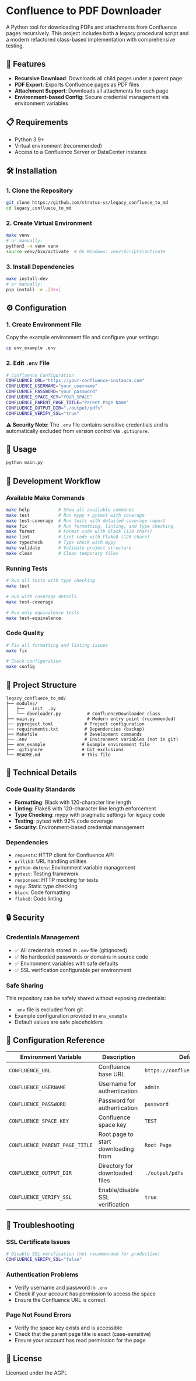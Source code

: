 # Confluence to PDF Downloader

A Python tool for downloading PDFs and attachments from Confluence pages recursively. This project includes both a legacy procedural script and a modern refactored class-based implementation with comprehensive testing.

## 🚀 Features

- **Recursive Download**: Downloads all child pages under a parent page
- **PDF Export**: Exports Confluence pages as PDF files
- **Attachment Support**: Downloads all attachments for each page
- **Environment-based Config**: Secure credential management via environment variables

## 📋 Requirements

- Python 3.9+
- Virtual environment (recommended)
- Access to a Confluence Server or DataCenter instance

## 🛠️ Installation

### 1. Clone the Repository
```bash
git clone https://github.com/stratus-ss/legacy_confluece_to_md
cd legacy_confluece_to_md
```

### 2. Create Virtual Environment
```bash
make venv
# or manually:
python3 -m venv venv
source venv/bin/activate  # On Windows: venv\Scripts\activate
```

### 3. Install Dependencies
```bash
make install-dev
# or manually:
pip install -e .[dev]
```

## ⚙️ Configuration

### 1. Create Environment File
Copy the example environment file and configure your settings:

```bash
cp env_example .env
```

### 2. Edit `.env` File
```bash
# Confluence Configuration
CONFLUENCE_URL="https://your-confluence-instance.com"
CONFLUENCE_USERNAME="your_username"
CONFLUENCE_PASSWORD="your_password"
CONFLUENCE_SPACE_KEY="YOUR_SPACE"
CONFLUENCE_PARENT_PAGE_TITLE="Parent Page Name"
CONFLUENCE_OUTPUT_DIR="./output/pdfs"
CONFLUENCE_VERIFY_SSL="true"
```

⚠️ **Security Note**: The `.env` file contains sensitive credentials and is automatically excluded from version control via `.gitignore`.

## 🚦 Usage
```bash
python main.py
```

## 🧪 Development Workflow

### Available Make Commands
```bash
make help           # Show all available commands
make test           # Run mypy + pytest with coverage
make test-coverage  # Run tests with detailed coverage report  
make fix            # Run formatting, linting, and type checking
make format         # Format code with Black (120 chars)
make lint           # Lint code with Flake8 (120 chars)
make typecheck      # Type check with mypy
make validate       # Validate project structure
make clean          # Clean temporary files
```

### Running Tests
```bash
# Run all tests with type checking
make test

# Run with coverage details  
make test-coverage

# Run only equivalence tests
make test-equivalence
```

### Code Quality
```bash
# Fix all formatting and linting issues
make fix

# Check configuration
make config
```

## 📁 Project Structure

```
legacy_confluece_to_md/
├── modules/
│   ├── __init__.py
│   └── downloader.py          # ConfluenceDownloader class
├── main.py                    # Modern entry point (recommended)
├── pyproject.toml            # Project configuration
├── requirements.txt          # Dependencies (backup)
├── Makefile                  # Development commands
├── .env                      # Environment variables (not in git)
├── env_example              # Example environment file
├── .gitignore               # Git exclusions
└── README.md                # This file
```

## 🔧 Technical Details

### Code Quality Standards
- **Formatting**: Black with 120-character line length
- **Linting**: Flake8 with 120-character line length enforcement
- **Type Checking**: mypy with pragmatic settings for legacy code
- **Testing**: pytest with 92% code coverage
- **Security**: Environment-based credential management

### Dependencies
- `requests`: HTTP client for Confluence API
- `urllib3`: URL handling utilities  
- `python-dotenv`: Environment variable management
- `pytest`: Testing framework
- `responses`: HTTP mocking for tests
- `mypy`: Static type checking
- `black`: Code formatting
- `flake8`: Code linting

## 🔒 Security

### Credentials Management
- ✅ All credentials stored in `.env` file (gitignored)
- ✅ No hardcoded passwords or domains in source code
- ✅ Environment variables with safe defaults
- ✅ SSL verification configurable per environment

### Safe Sharing
This repository can be safely shared without exposing credentials:
- `.env` file is excluded from git
- Example configuration provided in `env_example`  
- Default values are safe placeholders

## 📝 Configuration Reference

| Environment Variable | Description | Default | Required |
|---------------------|-------------|---------|----------|
| `CONFLUENCE_URL` | Confluence base URL | `https://confluence.example.com` | Yes |
| `CONFLUENCE_USERNAME` | Username for authentication | `admin` | Yes |
| `CONFLUENCE_PASSWORD` | Password for authentication | `password` | Yes |
| `CONFLUENCE_SPACE_KEY` | Confluence space key | `TEST` | Yes |
| `CONFLUENCE_PARENT_PAGE_TITLE` | Root page to start downloading from | `Root Page` | Yes |
| `CONFLUENCE_OUTPUT_DIR` | Directory for downloaded files | `./output/pdfs` | No |
| `CONFLUENCE_VERIFY_SSL` | Enable/disable SSL verification | `true` | No |

## 🐛 Troubleshooting

### SSL Certificate Issues
```bash
# Disable SSL verification (not recommended for production)
CONFLUENCE_VERIFY_SSL="false"
```

### Authentication Problems
- Verify username and password in `.env`
- Check if your account has permission to access the space
- Ensure the Confluence URL is correct

### Page Not Found Errors  
- Verify the space key exists and is accessible
- Check that the parent page title is exact (case-sensitive)
- Ensure your account has read permission for the page

## 📄 License

Licensed under the AGPL